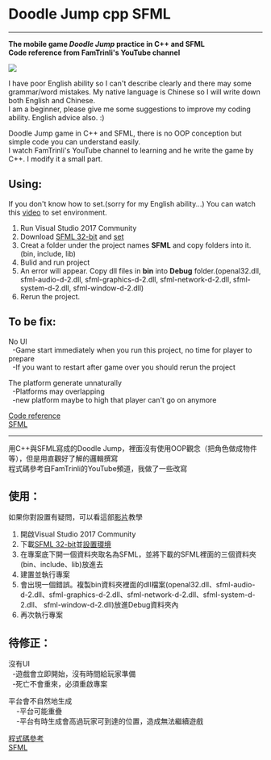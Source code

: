 # Doodle Jump cpp SFML

------
**The mobile game *Doodle Jump* practice in C++ and SFML**<br>
**Code reference from FamTrinli's YouTube channel**

[![](http://img.youtube.com/vi/7lmDFAI_jJ8/0.jpg)](http://www.youtube.com/watch?v=7lmDFAI_jJ8 "")

I have poor English ability so I can't describe clearly and there may some grammar/word mistakes. My native language is Chinese so I will write down both English and Chinese.<br>
I am a beginner, please give me some suggestions to improve my coding ability. English advice also. :)

Doodle Jump game in C++ and SFML, there is no OOP conception but simple code you can understand easily.<br>
I watch FamTrinli's YouTube channel to learning and he write the game by C++. I modify it a small part.

Using:
------
If you don't know how to set.(sorry for my English ability...) You can watch this [video](https://www.youtube.com/watch?v=axIgxBQVBg0) to set environment.
1. Run Visual Studio 2017 Community
2. Download [SFML 32-bit](https://www.sfml-dev.org/download.php) and [set](https://www.sfml-dev.org/tutorials/2.5/start-vc.php)
3. Creat a folder under the project names **SFML** and copy folders into it.(bin, include, lib)
4. Bulid and run project
5. An error will appear. Copy dll files in **bin** into **Debug** folder.(openal32.dll, sfml-audio-d-2.dll, sfml-graphics-d-2.dll, sfml-network-d-2.dll, sfml-system-d-2.dll, sfml-window-d-2.dll)
6. Rerun the project.

To be fix:
----------
No UI<br>
&nbsp;&nbsp;-Game start immediately when you run this project, no time for player to prepare<br>
&nbsp;&nbsp;-If you want to restart after game over you should rerun the project

The platform generate unnaturally<br>
&nbsp;&nbsp;-Platforms may overlapping<br>
&nbsp;&nbsp;-new platform maybe to high that player can't go on anymore

[Code reference](https://www.youtube.com/watch?v=7Vf_vQIUk5Q)<br>
[SFML](https://www.sfml-dev.org/)

-------
用C++與SFML寫成的Doodle Jump，裡面沒有使用OOP觀念（把角色做成物件等），但是用直觀好了解的邏輯撰寫<br>
程式碼參考自FamTrinli的YouTube頻道，我做了一些改寫

使用：
----------
如果你對設置有疑問，可以看這部[影片](https://www.youtube.com/watch?v=axIgxBQVBg0)教學
1. 開啟Visual Studio 2017 Community
2. 下載[SFML 32-bit](https://www.sfml-dev.org/download.php)並[設置環境](https://www.sfml-dev.org/tutorials/2.5/start-vc.php) 
3. 在專案底下開一個資料夾取名為SFML，並將下載的SFML裡面的三個資料夾(bin、include、lib)放進去
4. 建置並執行專案
5. 會出現一個錯誤。複製bin資料夾裡面的dll檔案(openal32.dll、sfml-audio-d-2.dll、sfml-graphics-d-2.dll、sfml-network-d-2.dll、sfml-system-d-2.dll、 sfml-window-d-2.dll)放進Debug資料夾內
6. 再次執行專案

待修正：
----------
沒有UI<br>
&nbsp;&nbsp;-遊戲會立即開始，沒有時間給玩家準備<br>
&nbsp;&nbsp;-死亡不會重來，必須重啟專案
  
平台會不自然地生成<br>
&nbsp;&nbsp;&nbsp;&nbsp;-平台可能重疊<br>
&nbsp;&nbsp;&nbsp;&nbsp;-平台有時生成會高過玩家可到達的位置，造成無法繼續遊戲

[程式碼參考](https://www.youtube.com/watch?v=7Vf_vQIUk5Q)<br>
[SFML](https://www.sfml-dev.org/)
